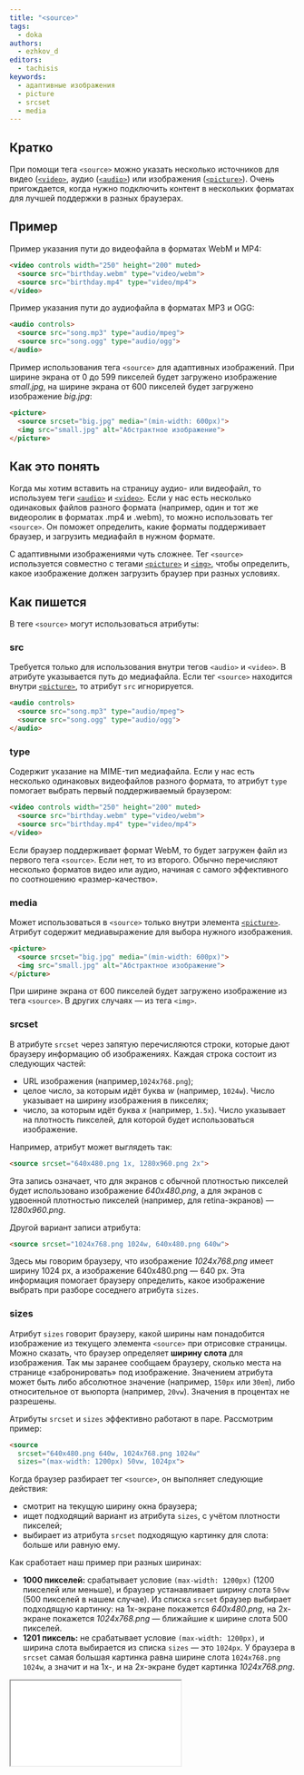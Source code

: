 ```yaml
---
title: "<source>"
tags:
  - doka
authors:
  - ezhkov_d
editors:
  - tachisis
keywords:
  - адаптивные изображения
  - picture
  - srcset
  - media
---
```


## Кратко

При помощи тега `<source>` можно указать несколько источников для видео ([`<video>`](/html/video), аудио ([`<audio>`](/html/audio)) или изображения ([`<picture>`](/html/picture)). Очень пригождается, когда нужно подключить контент в нескольких форматах для лучшей поддержки в разных браузерах.

## Пример

Пример указания пути до видеофайла в форматах WebM и MP4:

```html
<video controls width="250" height="200" muted>
  <source src="birthday.webm" type="video/webm">
  <source src="birthday.mp4" type="video/mp4">
</video>
```

Пример указания пути до аудиофайла в форматах MP3 и OGG:

```html
<audio controls>
  <source src="song.mp3" type="audio/mpeg">
  <source src="song.ogg" type="audio/ogg">
</audio>
```

Пример использования тега `<source>` для адаптивных изображений. При ширине экрана от 0 до 599 пикселей будет загружено изображение _small.jpg_, на ширине экрана от 600 пикселей будет загружено изображение _big.jpg_:

```html
<picture>
  <source srcset="big.jpg" media="(min-width: 600px)">
  <img src="small.jpg" alt="Абстрактное изображение">
</picture>
```

## Как это понять

Когда мы хотим вставить на страницу аудио- или видеофайл, то используем теги [`<audio>`](/html/audio/) и [`<video>`](/html/video). Если у нас есть несколько одинаковых файлов разного формата (например, один и тот же видеоролик в форматах .mp4 и .webm), то можно использовать тег `<source>`. Он поможет определить, какие форматы поддерживает браузер, и загрузить медиафайл в нужном формате.

С адаптивными изображениями чуть сложнее. Тег `<source>` используется совместно с тегами [`<picture>`](/html/picture) и [`<img>`](/html/img), чтобы определить, какое изображение должен загрузить браузер при разных условиях.

## Как пишется

В теге `<source>` могут использоваться атрибуты:

### src

Требуется только для использования внутри тегов `<audio>` и `<video>`. В атрибуте указывается путь до медиафайла. Если тег `<source>` находится внутри [`<picture>`](/html/picture), то атрибут `src` игнорируется.

```html
<audio controls>
  <source src="song.mp3" type="audio/mpeg">
  <source src="song.ogg" type="audio/ogg">
</audio>
```

### type

Содержит указание на MIME-тип медиафайла. Если у нас есть несколько одинаковых видеофайлов разного формата, то атрибут `type` помогает выбрать первый поддерживаемый браузером:

```html
<video controls width="250" height="200" muted>
  <source src="birthday.webm" type="video/webm">
  <source src="birthday.mp4" type="video/mp4">
</video>
```

Если браузер поддерживает формат WebM, то будет загружен файл из первого тега `<source>`. Если нет, то из второго. Обычно перечисляют несколько форматов видео или аудио, начиная с самого эффективного по соотношению «размер-качество».

### media

Может использоваться в `<source>` только внутри элемента [`<picture>`](/html/picture). Атрибут содержит медиавыражение для выбора нужного изображения.

```html
<picture>
  <source srcset="big.jpg" media="(min-width: 600px)">
  <img src="small.jpg" alt="Абстрактное изображение">
</picture>
```

При ширине экрана от 600 пикселей будет загружено изображение из тега `<source>`. В других случаях — из тега `<img>`.

### srcset

В атрибуте `srcset` через запятую перечисляются строки, которые дают браузеру информацию об изображениях. Каждая строка состоит из следующих частей:

- URL изображения (например,`1024x768.png`);
- целое число, за которым идёт буква _w_ (например, `1024w`). Число указывает на ширину изображения в пикселях;
- число, за которым идёт буква _x_ (например, `1.5x`). Число указывает на плотность пикселей, для которой будет использоваться изображение.

Например, атрибут может выглядеть так:

```html
<source srcset="640x480.png 1x, 1280x960.png 2x">
```

Эта запись означает, что для экранов с обычной плотностью пикселей будет использовано изображение _640x480.png_, а для экранов с удвоенной плотностью пикселей (например, для retina-экранов) — _1280x960.png_.

Другой вариант записи атрибута:

```html
<source srcset="1024x768.png 1024w, 640x480.png 640w">
```

Здесь мы говорим браузеру, что изображение _1024x768.png_ имеет ширину 1024 px, а изображение 640x480.png — 640 px. Эта информация помогает браузеру определить, какое изображение выбрать при разборе соседнего атрибута `sizes`.

### sizes

Атрибут `sizes` говорит браузеру, какой ширины нам понадобится изображение из текущего элемента `<source>` при отрисовке страницы. Можно сказать, что браузер определяет **ширину слота** для изображения. Так мы заранее сообщаем браузеру, сколько места на странице «забронировать» под изображение. Значением атрибута может быть либо абсолютное значение (например, `150px` или `30em`), либо относительное от вьюпорта (например, `20vw`). Значения в процентах не разрешены.

Атрибуты `srcset` и `sizes` эффективно работают в паре. Рассмотрим пример:

```html
<source
  srcset="640x480.png 640w, 1024x768.png 1024w"
  sizes="(max-width: 1200px) 50vw, 1024px">
```

Когда браузер разбирает тег `<source>`, он выполняет следующие действия:

- смотрит на текущую ширину окна браузера;
- ищет подходящий вариант из атрибута `sizes`, с учётом плотности пикселей;
- выбирает из атрибута `srcset` подходящую картинку для слота: больше или равную ему.

Как сработает наш пример при разных ширинах:

- **1000 пикселей:** срабатывает условие `(max-width: 1200px)` (1200 пикселей или меньше), и браузер устанавливает ширину слота `50vw` (500 пикселей в нашем случае). Из списка `srcset` браузер выбирает подходящую картинку: на 1x-экране покажется _640x480.png_, на 2x-экране покажется _1024x768.png_ — ближайшие к ширине слота 500 пикселей.
- **1201 пиксель:** не срабатывает условие `(max-width: 1200px)`, и ширина слота выбирается из списка `sizes` — это `1024px`. У браузера в `srcset` самая большая картинка равна ширине слота `1024x768.png 1024w`, а значит и на 1x-, и на 2x-экране будет картинка _1024x768.png_.

<iframe title="Адаптивные изображения" src="demos/adaptive.html"></iframe>
